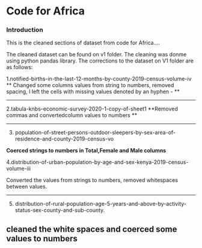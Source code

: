 # Code for Africa

### Introduction

This is the cleaned sections of dataset from code for Africa....

The cleaned dataset can be found on v1 folder. The cleaning was donme using python pandas library. The corrections to the dataset on V1 folder are as follows:

1.notified-births-in-the-last-12-months-by-county-2019-census-volume-iv
** Changed some columns values from string to numbers, removed spacing, I left the cells with missing values denoted by an hyphen - **

---

2.tabula-knbs-economic-survey-2020-1-copy-of-sheet1
**Removed commas and convertedcolumn values to numbers **

---

3.  population-of-street-persons-outdoor-sleepers-by-sex-area-of-residence-and-county-2019-census-vo

**Coerced strings to numbers in Total,Female and Male columns**

4.distribution-of-urban-population-by-age-and-sex-kenya-2019-census-volume-iii

Converted the values from strings to numbers, removed whitespaces between values.

---

5. distribution-of-rural-population-age-5-years-and-above-by-activity-status-sex-county-and-sub-county.

## cleaned the white spaces and coerced some values to numbers
